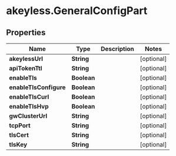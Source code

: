 # akeyless.GeneralConfigPart

## Properties

Name | Type | Description | Notes
------------ | ------------- | ------------- | -------------
**akeylessUrl** | **String** |  | [optional] 
**apiTokenTtl** | **String** |  | [optional] 
**enableTls** | **Boolean** |  | [optional] 
**enableTlsConfigure** | **Boolean** |  | [optional] 
**enableTlsCurl** | **Boolean** |  | [optional] 
**enableTlsHvp** | **Boolean** |  | [optional] 
**gwClusterUrl** | **String** |  | [optional] 
**tcpPort** | **String** |  | [optional] 
**tlsCert** | **String** |  | [optional] 
**tlsKey** | **String** |  | [optional] 


